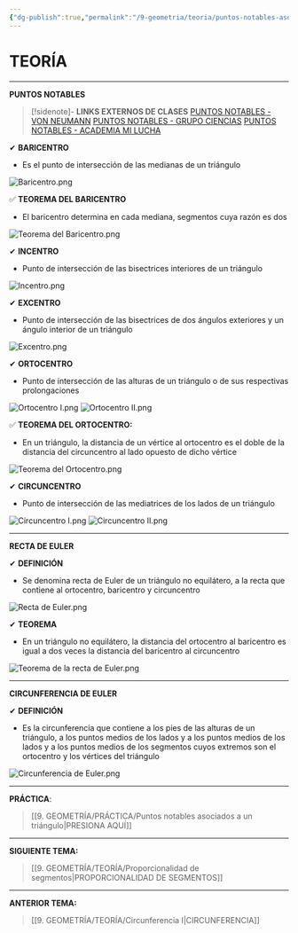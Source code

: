 ```yaml
---
{"dg-publish":true,"permalink":"/9-geometria/teoria/puntos-notables-asociados-a-un-triangulo/","tags":["Geometría","Teoría"]}
---
```


# TEORÍA
---
**PUNTOS NOTABLES**

>[!sidenote]- **LINKS EXTERNOS DE CLASES** 
>[PUNTOS NOTABLES - VON NEUMANN](https://www.youtube.com/watch?v=aLQrKV_OpnQ) 
>[PUNTOS NOTABLES - GRUPO CIENCIAS](https://www.youtube.com/watch?v=NbQHguH82CA) 
>[PUNTOS NOTABLES - ACADEMIA MI LUCHA](https://www.youtube.com/watch?v=xQjDSEvtA_8)

✔ **BARICENTRO**
- Es el punto de intersección de las medianas de un triángulo

![Baricentro.png](/img/user/1.%20ELEMENTOS%20GR%C3%81FICOS/Baricentro.png)

✅ **TEOREMA DEL BARICENTRO** 
- El baricentro determina en cada mediana, segmentos cuya razón es dos

![Teorema del Baricentro.png](/img/user/1.%20ELEMENTOS%20GR%C3%81FICOS/Teorema%20del%20Baricentro.png)

✔ **INCENTRO**
- Punto de intersección de las bisectrices interiores de un triángulo

![Incentro.png](/img/user/1.%20ELEMENTOS%20GR%C3%81FICOS/Incentro.png)

✔ **EXCENTRO**
- Punto de intersección de las bisectrices de dos ángulos exteriores y un ángulo interior de un triángulo

![Excentro.png](/img/user/1.%20ELEMENTOS%20GR%C3%81FICOS/Excentro.png)

✔ **ORTOCENTRO**
- Punto de  intersección de las alturas de un triángulo o de sus respectivas prolongaciones

![Ortocentro I.png](/img/user/1.%20ELEMENTOS%20GR%C3%81FICOS/Ortocentro%20I.png)
![Ortocentro II.png](/img/user/1.%20ELEMENTOS%20GR%C3%81FICOS/Ortocentro%20II.png)

✅ **TEOREMA DEL ORTOCENTRO:**
- En un triángulo, la distancia de un vértice al ortocentro es el doble de la distancia del circuncentro al lado opuesto de dicho vértice

![Teorema del Ortocentro.png](/img/user/1.%20ELEMENTOS%20GR%C3%81FICOS/Teorema%20del%20Ortocentro.png)

✔ **CIRCUNCENTRO**
- Punto de intersección de las mediatrices de los lados de un triángulo

![Circuncentro I.png](/img/user/1.%20ELEMENTOS%20GR%C3%81FICOS/Circuncentro%20I.png)
![Circuncentro II.png](/img/user/1.%20ELEMENTOS%20GR%C3%81FICOS/Circuncentro%20II.png)

---
**RECTA DE EULER**

✔ **DEFINICIÓN**
- Se denomina recta de Euler de un triángulo no equilátero, a la recta que contiene al ortocentro, baricentro y circuncentro

![Recta de Euler.png](/img/user/1.%20ELEMENTOS%20GR%C3%81FICOS/Recta%20de%20Euler.png)

✔ **TEOREMA**
- En un triángulo no equilátero, la distancia del ortocentro al baricentro es igual a dos veces la distancia del baricentro al circuncentro

![Teorema de la recta de Euler.png](/img/user/1.%20ELEMENTOS%20GR%C3%81FICOS/Teorema%20de%20la%20recta%20de%20Euler.png)

---
**CIRCUNFERENCIA DE EULER**

✔ **DEFINICIÓN** 
- Es la circunferencia que contiene a los pies de las alturas de un triángulo, a los puntos medios de los lados y a los puntos medios de los lados y a los puntos medios de los segmentos cuyos extremos son el ortocentro y los vértices del triángulo

![Circunferencia de Euler.png](/img/user/1.%20ELEMENTOS%20GR%C3%81FICOS/Circunferencia%20de%20Euler.png)

---
**PRÁCTICA**:
>[[9. GEOMETRÍA/PRÁCTICA/Puntos notables asociados a un triángulo\|PRESIONA AQUÍ]]

---
**SIGUIENTE TEMA:** 
>[[9. GEOMETRÍA/TEORÍA/Proporcionalidad de segmentos\|PROPORCIONALIDAD DE SEGMENTOS]]

---
**ANTERIOR TEMA:** 
>[[9. GEOMETRÍA/TEORÍA/Circunferencia I\|CIRCUNFERENCIA]]

